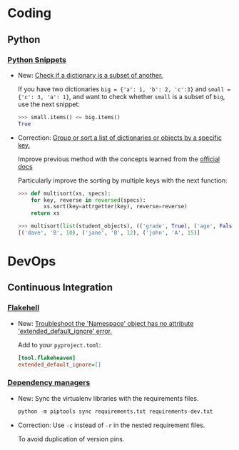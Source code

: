 # Coding

## Python

### [Python Snippets](python_snippets.md)

* New: [Check if a dictionary is a subset of another.](python_snippets.md#check-if-a-dictionary-is-a-subset-of-another)

    If you have two dictionaries `big = {'a': 1, 'b': 2, 'c':3}` and `small = {'c':
    3, 'a': 1}`, and want to check whether `small` is a subset of `big`, use the
    next snippet:
    
    ```python
    >>> small.items() <= big.items()
    True
    ```

* Correction: [Group or sort a list of dictionaries or objects by a specific key.](python_snippets.md#group-or-sort-a-list-of-dictionaries-or-objects-by-a-specific-key)

    Improve previous method with the concepts learned from the [official
    docs](https://docs.python.org/3/howto/sorting.html#sorting-basics)
    
    Particularly improve the sorting by multiple keys with the next
    function:
    
    ```python
    >>> def multisort(xs, specs):
        for key, reverse in reversed(specs):
            xs.sort(key=attrgetter(key), reverse=reverse)
        return xs
    
    >>> multisort(list(student_objects), (('grade', True), ('age', False)))
    [('dave', 'B', 10), ('jane', 'B', 12), ('john', 'A', 15)]
    ```
    

# DevOps

## Continuous Integration

### [Flakehell](flakeheaven.md)

* New: [Troubleshoot the 'Namespace' object has no attribute 'extended_default_ignore' error.](flakeheaven.md#troubleshooting)

    Add to your `pyproject.toml`:
    
    ```ini
    [tool.flakeheaven]
    extended_default_ignore=[]
    ```

### [Dependency managers](pip_tools.md)

* New: Sync the virtualenv libraries with the requirements files.

    ```python
    python -m piptools sync requirements.txt requirements-dev.txt
    ```

* Correction: Use `-c` instead of `-r` in the nested requirement files.

    To avoid duplication of version pins.